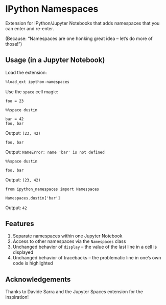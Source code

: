 # IPython Namespaces

Extension for IPython/Jupyter Notebooks that adds namespaces that you can enter and re-enter.

(Because: “Namespaces are one honking great idea – let’s do more of those!”)

## Usage (in a Jupyter Notebook)

Load the extension:

```python
%load_ext ipython-namespaces
```

Use the `space` cell magic:

```
foo = 23
```

```
%%space dustin

bar = 42
foo, bar
```

Output: `(23, 42)`

```
foo, bar
```

Output: `NameError: name 'bar' is not defined`

```
%%space dustin

foo, bar
```

Output: `(23, 42)`

```
from ipython_namespaces import Namespaces

Namespaces.dustin['bar']
```

Output: `42`

## Features

1. Separate namespaces within one Jupyter Notebook
2. Access to other namespaces via the `Namespaces` class
3. Unchanged behavior of `display` – the value of the last line in a cell is displayed
4. Unchanged behavior of tracebacks – the problematic line in one’s own code is highlighted

## Acknowledgements

Thanks to Davide Sarra and the Jupyter Spaces extension for the inspiration!